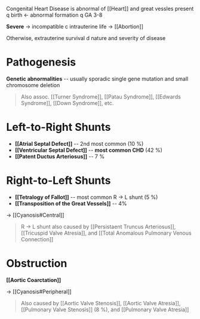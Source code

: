 Congenital Heart Disease is abnormal of [[Heart]] and great vessles present q birth ← abnormal formation q GA 3-8

**Severe** → incompatible c intrauterine life → [[Abortion]]

Otherwise, extrauterine survival d nature and severity of disease

# Pathogenesis
**Genetic abnormalities** -- usually sporadic single gene mutation and small chromosome deletion

> Also assoc. [[Turner Syndrome]], [[Patau Syndrome]], [[Edwards Syndrome]], [[Down Syndrome]], etc.

# Left-to-Right Shunts


- **[[Atrial Septal Defect]]** -- 2nd most common (10 %)
- **[[Ventricular Septal Defect]]** -- **most common CHD** (42 %)
- **[[Patent Ductus Arteriosus]]** -- 7 % 

# Right-to-Left Shunts 
- **[[Tetralogy of Fallot]]** -- most common R → L shunt (5 %)
- **[[Transposition of the Great Vessels]]** -- 4%

→ [[Cyanosis#Central]]

 > R → L shunt also caused by [[Persistaent Truncus Arteriosus]], [[Tricuspid Valve Atresia]], and [[Total Anomalous Pulmonary Venous Connection]]

# Obstruction 
**[[Aortic Coarctation]]**

→ [[Cyanosis#Peripheral]]

> Also caused by [[Aortic Valve Stenosis]], [[Aortic Valve Atresia]], [[Pulmonary Valve Stenosis]] (8 %), and [[Pulmonary Valve Atresia]] 